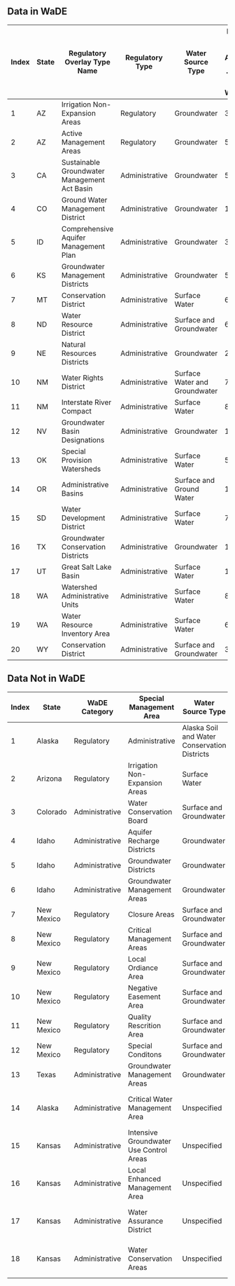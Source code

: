 ## Data in WaDE
Index	|	State	|	Regulatory Overlay Type Name	|	Regulatory Type	|	Water Source Type	|	Num of Reg Areas per Type in WaDE
-------------	|	-------------	|	-------------	|	-------------	|	-------------	|	-------------
1	|	AZ	|	Irrigation Non-Expansion Areas	|	Regulatory	|	Groundwater	|	3
2	|	AZ	|	Active Management Areas	|	Regulatory	|	Groundwater	|	5
3	|	CA	|	Sustainable Groundwater Management Act Basin	|	Administrative	|	Groundwater	|	505
4	|	CO	|	Ground Water Management District	|	Administrative	|	Groundwater	|	13
5	|	ID	|	Comprehensive Aquifer Management Plan	|	Administrative	|	Groundwater	|	3
6	|	KS	|	Groundwater Management Districts	|	Administrative	|	Groundwater	|	5
7	|	MT	|	Conservation District	|	Administrative	|	Surface Water	|	6
8	|	ND	|	Water Resource District	|	Administrative	|	Surface and Groundwater	|	63
9	|	NE	|	Natural Resources Districts	|	Administrative	|	Groundwater	|	23
10	|	NM	|	Water Rights District	|	Administrative	|	Surface Water and Groundwater	|	7
11	|	NM	|	Interstate River Compact	|	Administrative	|	Surface Water	|	8
12	|	NV	|	Groundwater Basin Designations	|	Administrative	|	Groundwater	|	123
13	|	OK	|	Special Provision Watersheds	|	Administrative	|	Surface Water	|	5
14	|	OR	|	Administrative Basins	|	Administrative	|	Surface and Ground Water	|	18
15	|	SD	|	Water Development District	|	Administrative	|	Surface Water	|	7
16	|	TX	|	Groundwater Conservation Districts	|	Administrative	|	Groundwater	|	100
17	|	UT	|	Great Salt Lake Basin	|	Administrative	|	Surface Water	|	1
18	|	WA	|	Watershed Administrative Units	|	Administrative	|	Surface Water	|	846
19	|	WA	|	Water Resource Inventory Area	|	Administrative	|	Surface Water	|	62
20	|	WY	|	Conservation District	|	Administrative	|	Surface and Groundwater	|	34


## Data Not in WaDE
Index	|	State	|	WaDE Category	|	Special Management Area	|	Water Source Type	|	WaDE Mapping Status
-------------	|	-------------	|	-------------	|	-------------	|	-------------	|	-------------
1	|	Alaska	|	Regulatory	|	Administrative	|	Alaska Soil and Water Conservation Districts	|	To be imported
2	|	Arizona	|	Regulatory	|	Irrigation Non-Expansion Areas	|	Surface Water	|	To be imported
3	|	Colorado	|	Administrative	|	Water Conservation Board	|	Surface and Groundwater	|	To be imported
4	|	Idaho	|	Administrative	|	Aquifer Recharge Districts	|	Groundwater	|	To be imported
5	|	Idaho	|	Administrative	|	Groundwater Districts	|	Groundwater	|	To be imported
6	|	Idaho	|	Administrative	|	Groundwater Management Areas	|	Groundwater	|	To be imported
7	|	New Mexico	|	Regulatory	|	Closure Areas	|	Surface and Groundwater	|	To be imported
8	|	New Mexico	|	Regulatory	|	Critical Management Areas	|	Surface and Groundwater	|	To be imported
9	|	New Mexico	|	Regulatory	|	Local Ordiance Area	|	Surface and Groundwater	|	To be imported
10	|	New Mexico	|	Regulatory	|	Negative Easement Area	|	Surface and Groundwater	|	To be imported
11	|	New Mexico	|	Regulatory	|	Quality Rescrition Area	|	Surface and Groundwater	|	To be imported
12	|	New Mexico	|	Regulatory	|	Special Conditons	|	Surface and Groundwater	|	To be imported
13	|	Texas	|	Administrative	|	Groundwater Management Areas	|	Groundwater	|	To be imported
14	|	Alaska	|	Administrative	|	Critical Water Management Area	|	Unspecified	|	Unavailable or identified incomplete
15	|	Kansas	|	Administrative	|	Intensive Groundwater Use Control Areas	|	Unspecified	|	Unavailable or identified incomplete
16	|	Kansas	|	Administrative	|	Local Enhanced Management Area	|	Unspecified	|	Unavailable or identified incomplete
17	|	Kansas	|	Administrative	|	Water Assurance District	|	Unspecified	|	Unavailable or identified incomplete
18	|	Kansas	|	Administrative	|	Water Conservation Areas	|	Unspecified	|	Unavailable or identified incomplete





